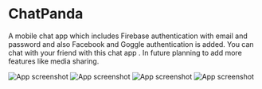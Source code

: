 # ChatPanda
A mobile chat app which includes Firebase authentication with email and password and also Facebook and Goggle authentication is added. You can chat  with your friend with this chat app . In future planning to add more features like media sharing.

![App screenshot](https://github.com/swarajdesh/ChatPanda/blob/master/Screenshot_20201230-105303.jpg)
![App screenshot](https://github.com/swarajdesh/ChatPanda/blob/master/Screenshot_20201230-105452.jpg)
![App screenshot](https://github.com/swarajdesh/ChatPanda/blob/master/Screenshot_20201230-105500.jpg)
![App screenshot](https://github.com/swarajdesh/ChatPanda/blob/master/Screenshot_20201230-105410.jpg)
